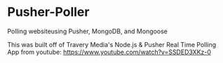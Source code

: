 # Pusher-Poller
Polling websiteusing Pusher, MongoDB, and Mongoose

This was built off of Travery Media's Node.js & Pusher Real Time Polling App from youtube: https://www.youtube.com/watch?v=SSDED3XKz-0